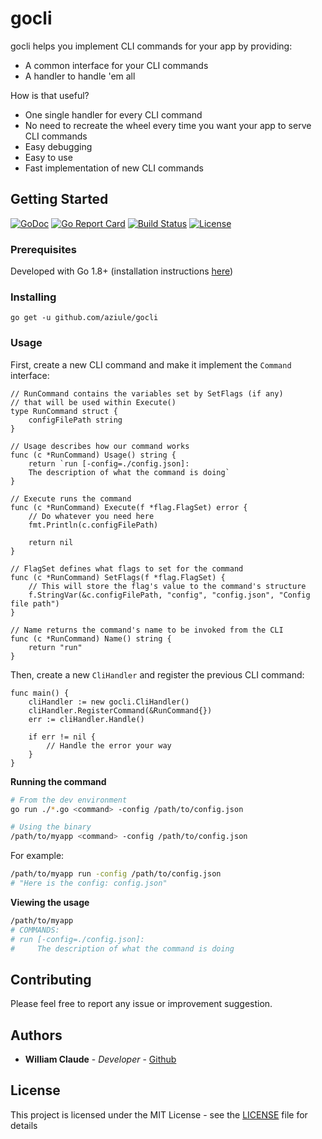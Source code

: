 # gocli

gocli helps you implement CLI commands for your app by providing:
- A common interface for your CLI commands
- A handler to handle 'em all


How is that useful?
- One single handler for every CLI command
- No need to recreate the wheel every time you want your app to serve CLI commands
- Easy debugging
- Easy to use
- Fast implementation of new CLI commands

## Getting Started

[![GoDoc](https://godoc.org/github.com/Aziule/gocli?status.svg)](https://godoc.org/github.com/Aziule/gocli)
[![Go Report Card](https://goreportcard.com/badge/github.com/Aziule/gocli)](https://goreportcard.com/report/github.com/Aziule/gocli)
[![Build Status](https://travis-ci.org/Aziule/gocli.svg?branch=master)](https://travis-ci.org/aziule/gocli)
[![License](http://img.shields.io/:license-mit-blue.svg)](LICENSE)

### Prerequisites

Developed with Go 1.8+ (installation instructions [here](https://golang.org/doc/install))

### Installing

`go get -u github.com/aziule/gocli`

### Usage

First, create a new CLI command and make it implement the `Command` interface:

```golang
// RunCommand contains the variables set by SetFlags (if any)
// that will be used within Execute()
type RunCommand struct {
    configFilePath string
}

// Usage describes how our command works
func (c *RunCommand) Usage() string {
    return `run [-config=./config.json]:
    The description of what the command is doing`
}

// Execute runs the command
func (c *RunCommand) Execute(f *flag.FlagSet) error {
    // Do whatever you need here
    fmt.Println(c.configFilePath)
    
    return nil
}

// FlagSet defines what flags to set for the command
func (c *RunCommand) SetFlags(f *flag.FlagSet) {
    // This will store the flag's value to the command's structure
    f.StringVar(&c.configFilePath, "config", "config.json", "Config file path")
}

// Name returns the command's name to be invoked from the CLI
func (c *RunCommand) Name() string {
    return "run"
}
```

Then, create a new `CliHandler` and register the previous CLI command:

```golang
func main() {
    cliHandler := new gocli.CliHandler()
    cliHandler.RegisterCommand(&RunCommand{})
    err := cliHandler.Handle()
    
    if err != nil {
        // Handle the error your way
    }
}
```

**Running the command**
```bash
# From the dev environment
go run ./*.go <command> -config /path/to/config.json

# Using the binary
/path/to/myapp <command> -config /path/to/config.json
```

For example:

```bash
/path/to/myapp run -config /path/to/config.json
# "Here is the config: config.json"
```

**Viewing the usage**
```bash
/path/to/myapp
# COMMANDS:
# run [-config=./config.json]:
#     The description of what the command is doing
```

## Contributing

Please feel free to report any issue or improvement suggestion.

## Authors

* **William Claude** - *Developer* - [Github](https://github.com/aziule)

## License

This project is licensed under the MIT License - see the [LICENSE](LICENSE) file for details
